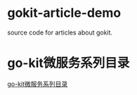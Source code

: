 # gokit-article-demo
source code for articles about gokit.

# go-kit微服务系列目录
[go-kit微服务系列目录](https://juejin.cn/post/6844903794380111886)
